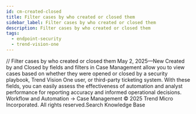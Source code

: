 ```yaml
---
id: cm-created-closed
title: Filter cases by who created or closed them
sidebar_label: Filter cases by who created or closed them
description: Filter cases by who created or closed them
tags:
  - endpoint-security
  - trend-vision-one
---
```


/*<![CDATA[*/ $('#title').html($('meta[name=map-description]').attr('content')); /*]]>*/ Filter cases by who created or closed them May 2, 2025—New Created by and Closed by fields and filters in Case Management allow you to view cases based on whether they were opened or closed by a security playbook, Trend Vision One user, or third-party ticketing system. With these fields, you can easily assess the effectiveness of automation and analyst performance for reporting accuracy and informed operational decisions. Workflow and Automation → Case Management © 2025 Trend Micro Incorporated. All rights reserved.Search Knowledge Base